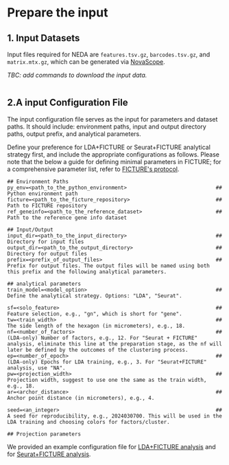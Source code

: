 # Prepare the input

## 1. Input Datasets

Input files required for NEDA are `features.tsv.gz`, `barcodes.tsv.gz`, and `matrix.mtx.gz`, which can be generated via [NovaScope](https://github.com/seqscope/NovaScope/tree/main).

*TBC: add commands to download the input data.*

```

```

## 2.A input Configuration File

The input configuration file serves as the input for parameters and dataset paths. It should include: environment paths, input and output directory paths, output prefix, and analytical parameters.

Define your preference for LDA+FICTURE or Seurat+FICTURE analytical strategy first, and include the appropriate configurations as follows. Please note that the below a guide for defining minimal parameters in FICTURE; for a comprehensive parameter list, refer to [FICTURE's protocol](https://github.com/seqscope/ficture/tree/protocol).

```
## Environment Paths
py_env=<path_to_the_python_environment>                             ## Python environment path
ficture=<path_to_the_ficture_repository>        				    ## Path to FICTURE repository
ref_geneinfo=<path_to_the_reference_dataset>                        ## Path to the reference gene info dataset

## Input/Output 
input_dir=<path_to_the_input_directory>                             ## Directory for input files
output_dir=<path_to_the_output_directory>                           ## Directory for output files
prefix=<prefix_of_output_files>                                     ## Prefix for output files. The output files will be named using both this prefix and the following analytical parameters.

## analytical parameters
train_model=<model_option>                                          ## Define the analytical strategy. Options: "LDA", "Seurat".

sf=<solo_feature>                                                   ## Feature selection, e.g., "gn", which is short for "gene".
tw=<train_width>                                                    ## The side length of the hexagon (in micrometers), e.g., 18.
nf=<number_of_factors>                                              ## (LDA-only) Number of factors, e.g., 12. For "Seurat + FICTURE" analysis, eliminate this line at the preparation stage, as the nf will later be defined by the outcomes of the clustering process.
ep=<number_of_epoch>                                                ## (LDA-only) Epochs for LDA training, e.g., 3. For "Seurat+FICTURE" analysis, use "NA".
pw=<projection_width>                                               ## Projection width, suggest to use one the same as the train width, e.g., 18.
ar=<archor_distance>                                                ## Anchor point distance (in micrometers), e.g., 4.

seed=<an_integer>                                                   ## A seed for reproducibility, e.g., 2024030700. This will be used in the LDA training and choosing colors for factors/cluster.

## Projection parameters
```

We provided an example configuration file for [LDA+FICTURE analysis](https://github.com/seqscope/NovaScope-exemplary-downstream-analysis/blob/main/input_data_and_params/input_data_and_params_lda.txt) and for [Seurat+FICTURE analysis](https://github.com/seqscope/NovaScope-exemplary-downstream-analysis/blob/main/input_data_and_params/input_data_and_params_seurat.txt). 